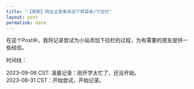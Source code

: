 ```yaml
---
title: "【探索】网站主菜单添加下转菜单/下拉栏"
layout: post
permalink: date
---
```


在这个Post中，我将记录尝试为小站添加下拉栏的过程，为有需要的朋友提供一些经验。

时间线：

2023-09-06 CST: 凌晨记录：刚开学太忙了，还没开始。  
2023-08-31 CST：开始尝试，开始记录。